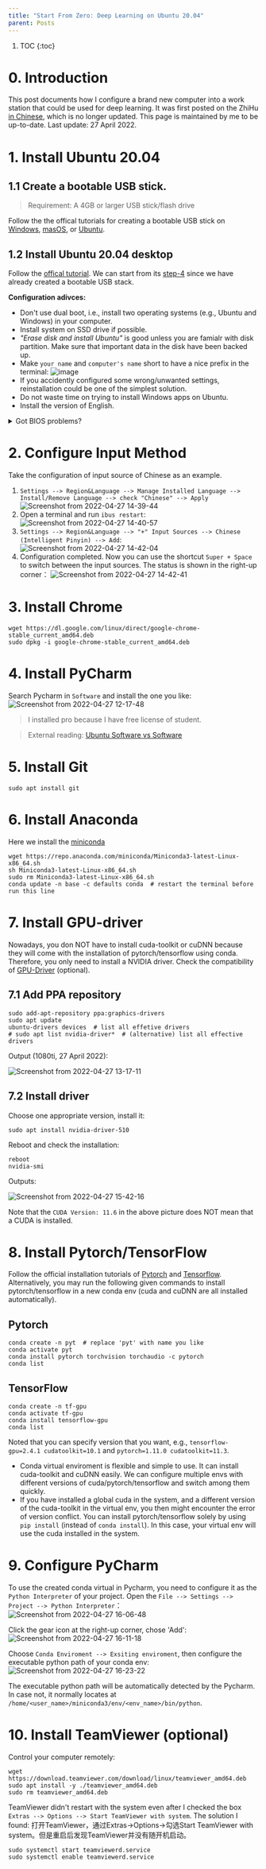 ```yaml
---
title: "Start From Zero: Deep Learning on Ubuntu 20.04"
parent: Posts
---
```


1. TOC
{:toc}

# 0. Introduction
This post documents how I configure a brand new computer into a work station that could be used for deep learning. It was first posted on the ZhiHu [in Chinese](https://zhuanlan.zhihu.com/p/142923008), which is no longer updated. This page is maintained by me to be up-to-date. Last update: 27 April 2022.

# 1. Install Ubuntu 20.04
## 1.1 Create a bootable USB stick.
> Requirement: A 4GB or larger USB stick/flash drive

Follow the the offical tutorials for creating a bootable USB stick on [Windows](https://ubuntu.com/tutorials/create-a-usb-stick-on-windows#1-overview), [masOS](https://ubuntu.com/tutorials/create-a-usb-stick-on-macos#1-overview), or [Ubuntu](https://ubuntu.com/tutorials/create-a-usb-stick-on-ubuntu#1-overview).

## 1.2 Install Ubuntu 20.04 desktop
Follow the [offical tutorial](https://ubuntu.com/tutorials/install-ubuntu-desktop#1-overview). We can start from its [step-4](https://ubuntu.com/tutorials/install-ubuntu-desktop#4-boot-from-usb-flash-drive) since we have already created a bootable USB stack.

**Configuration adivces:**
- Don't use dual boot, i.e., install two operating systems (e.g., Ubuntu and Windows) in your computer.
- Install system on SSD drive if possible.
- *"Erase disk and install Ubuntu"* is good unless you are famialr with disk partition. Make sure that important data in the disk have been backed up.
- Make `your name` and `computer's name` short to have a nice prefix in the terminal:
![image](https://user-images.githubusercontent.com/42603768/165436583-226ce206-26ac-43e8-92e6-3f76831e1650.png)
- If you accidently configured some wrong/unwanted settings, reinstallation could be one of the simplest solution.
- Do not waste time on trying to install Windows apps on Ubuntu.
- Install the version of English.
<details>
  <summary>Got BIOS problems?</summary>
  
  **F12 not working?**
  1. *"F12 is the most common key for bringing up your system’s boot menu, but Escape, F2 and F10 are common alternatives."*
  2. *"If you’re unsure, look for a brief message when your system starts – this will often inform you of which key to press to bring up the boot menu."*
  3. If there is not brief message guiding you to press which key to get into the system’s boot menu (BIOS), Google the BIOS key of your motherboard.
  4. If pressing the right BIOS key (repeatedly/and holding) is still not working, it's probably because the Fast Boot is enable on your computer, which will skip the BIOS access. Google how to disable the Fast Boot for your motherboard.

  **Cannot boot from USB in BIOS?**
  Different motherboards have BIOS of different styles. Find and get into the setting of `Boot Menu`, and there should be the name of your USB flash in the list. Select your USB and continue the booting.
</details>

# 2. Configure Input Method 
Take the configuration of input source of Chinese as an example.
1. `Settings --> Region&Language --> Manage Installed Language --> Install/Remove Language --> check "Chinese" --> Apply` 
![Screenshot from 2022-04-27 14-39-44](https://user-images.githubusercontent.com/42603768/165456822-b5f59cd0-4294-489a-b03e-fc61b74240f0.png)
2. Open a terminal and run `ibus restart`:
![Screenshot from 2022-04-27 14-40-57](https://user-images.githubusercontent.com/42603768/165457048-e912f80d-4070-4f27-809e-214ab9804c90.png)
3. `Settings --> Region&Language --> "+" Input Sources --> Chinese (Intelligent Pinyin) --> Add`:
![Screenshot from 2022-04-27 14-42-04](https://user-images.githubusercontent.com/42603768/165457209-3fe0ea69-96ee-4f04-8995-5945b8d0c89f.png)
4. Configuration completed. Now you can use the shortcut `Super + Space` to switch between the input sources. The status is shown in the right-up corner：
![Screenshot from 2022-04-27 14-42-41](https://user-images.githubusercontent.com/42603768/165457310-e3f623f2-e0e1-4b55-8a46-db229e8195bb.png)

# 3. Install Chrome
```shell
wget https://dl.google.com/linux/direct/google-chrome-stable_current_amd64.deb
sudo dpkg -i google-chrome-stable_current_amd64.deb
```

# 4. Install PyCharm
Search Pycharm in `Software` and install the one you like:
![Screenshot from 2022-04-27 12-17-48](https://user-images.githubusercontent.com/42603768/165439907-01ce19cb-1975-4e92-8850-2de5792a764d.png)

> I installed pro because I have free license of student.

> External reading: [Ubuntu Software vs Software](https://askubuntu.com/questions/866755/differences-between-ubuntu-software-center-and-ubuntu-software-their-pros-and)

# 5. Install Git
```shell
sudo apt install git
```

# 6. Install Anaconda
Here we install the [miniconda](https://docs.conda.io/en/latest/miniconda.html#)
```shell
wget https://repo.anaconda.com/miniconda/Miniconda3-latest-Linux-x86_64.sh
sh Miniconda3-latest-Linux-x86_64.sh 
sudo rm Miniconda3-latest-Linux-x86_64.sh
conda update -n base -c defaults conda  # restart the terminal before run this line
```

# 7. Install GPU-driver
Nowadays, you don NOT have to install cuda-toolkit or cuDNN because they will come with the installation of pytorch/tensorflow using conda. Therefore, you only need to install a NVIDIA driver. Check the compatibility of [GPU-Driver](https://www.nvidia.com/Download/index.aspx) (optional).
## 7.1 Add PPA repository
```shell
sudo add-apt-repository ppa:graphics-drivers
sudo apt update
ubuntu-drivers devices  # list all effetive drivers
# sudo apt list nvidia-driver*  # (alternative) list all effective drivers 
```
Output (1080ti, 27 April 2022):

![Screenshot from 2022-04-27 13-17-11](https://user-images.githubusercontent.com/42603768/165445679-dd30d3e0-effe-4905-8fb1-98cc7d87aedf.png)

## 7.2 Install driver
Choose one appropriate version, install it:
```shell
sudo apt install nvidia-driver-510
```
Reboot and check the installation:
```shell
reboot
nvidia-smi
```
Outputs:

![Screenshot from 2022-04-27 15-42-16](https://user-images.githubusercontent.com/42603768/165467361-d213cf14-8aaa-469d-aaa7-16e3041e70e6.png)

Note that the `CUDA Version: 11.6` in the above picture does NOT mean that a CUDA is installed.

# 8. Install Pytorch/TensorFlow
Follow the official installation tutorials of [Pytorch](https://pytorch.org/get-started/locally/) and [Tensorflow](https://www.tensorflow.org/install). Alternatively, you may run the following given commands to install pytorch/tensorflow in a new conda env (cuda and cuDNN are all installed automatically).
## Pytorch
```
conda create -n pyt  # replace 'pyt' with name you like
conda activate pyt
conda install pytorch torchvision torchaudio -c pytorch
conda list
```

## TensorFlow
```shell
conda create -n tf-gpu
conda activate tf-gpu
conda install tensorflow-gpu 
conda list
```
Noted that you can specify version that you want, e.g., `tensorflow-gpu=2.4.1 cudatoolkit=10.1` and `pytorch=1.11.0 cudatoolkit=11.3`.
- Conda virtual enviroment is flexible and simple to use. It can install cuda-toolkit and cuDNN easily. We can configure multiple envs with different versions of cuda/pytorch/tensorflow and switch among them quickly. 
- If you have installed a global cuda in the system, and a different version of the cuda-toolkit in the virtual env, you then might encounter the error of version conflict. You can install pytorch/tensorflow solely by using `pip install` (instead of `conda install`). In this case, your virtual env will use the cuda installed in the system.

# 9. Configure PyCharm
To use the created conda virtual in Pycharm, you need to configure it as the `Python Interpreter` of your project. Open the `File --> Settings --> Project --> Python Interpreter`：
![Screenshot from 2022-04-27 16-06-48](https://user-images.githubusercontent.com/42603768/165471644-a27e4838-5e37-46e9-926b-bf6a873b1087.png)

Click the gear icon at the right-up corner, chose 'Add':
![Screenshot from 2022-04-27 16-11-18](https://user-images.githubusercontent.com/42603768/165472491-5b0ffca1-61cf-4dc4-9ddb-af2c218393e1.png)

Choose `Conda Enviroment --> Exsiting enviroment`, then configure the executable python path of your conda env:
![Screenshot from 2022-04-27 16-23-22](https://user-images.githubusercontent.com/42603768/165474863-54fb60f5-d04b-4fc5-931f-87ab64808a49.png)

The executable python path will be automatically detected by the Pycharm. In case not, it normally locates at `/home/<user_name>/miniconda3/env/<env_name>/bin/python`.

# 10. Install TeamViewer (optional)
Control your computer remotely:
```shell
wget https://download.teamviewer.com/download/linux/teamviewer_amd64.deb
sudo apt install -y ./teamviewer_amd64.deb
sudo rm teamviewer_amd64.deb
```
TeamViewer didn't restart with the system even after I checked the box `Extras --> Options --> Start TeamViewer with system`. The solution I found: 
打开TeamViewer，通过Extras->Options->勾选Start TeamViewer with system。但是重启后发现TeamViewer并没有随开机启动。
```shell
sudo systemctl start teamviewerd.service
sudo systemctl enable teamviewerd.service
```
